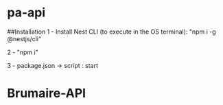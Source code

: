 # pa-api

##Installation
1 - Install Nest CLI (to execute in the OS terminal):  "npm i -g @nestjs/cli" 

2 - "npm i"

3 - package.json -> script : start

# Brumaire-API
